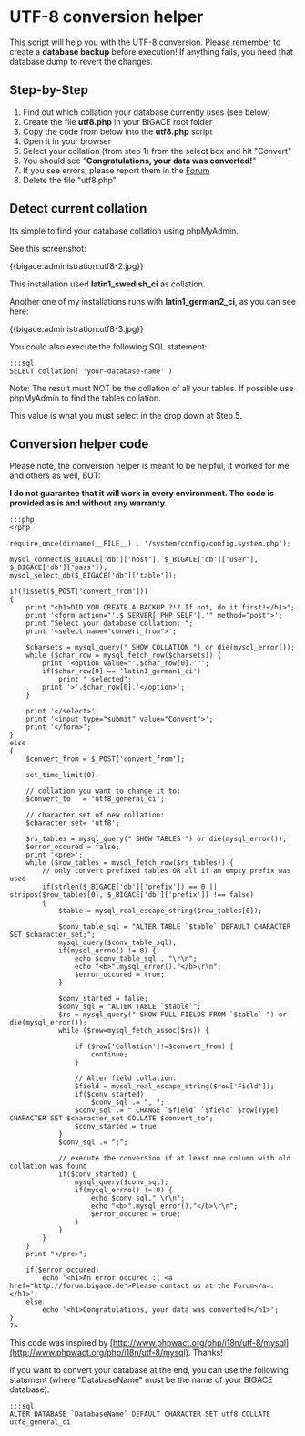 # UTF-8 conversion helper

This script will help you with the UTF-8 conversion.
Please remember to create a **database backup** before execution! If anything fails, you need that database dump to revert the changes.

## Step-by-Step

 1.  Find out which collation your database currently uses (see below)
 2.  Create the file **utf8.php** in your BIGACE root folder
 3.  Copy the code from below into the **utf8.php** script
 4.  Open it in your browser
 5.  Select your collation (from step 1) from the select box and hit "Convert"
 6.  You should see "**Congratulations, your data was converted!**"
 7.  If you see errors, please report them in the [Forum](http://forum.bigace.de/)
 8.  Delete the file "utf8.php"


## Detect current collation

Its simple to find your database collation using phpMyAdmin. 

See this screenshot:

{{bigace:administration:utf8-2.jpg}}

This installation used **latin1_swedish_ci** as collation.

Another one of my installations runs with **latin1_german2_ci**, as you can see here:

{{bigace:administration:utf8-3.jpg}}

You could also execute the following SQL statement:

	:::sql
	SELECT collation( 'your-database-name' ) 

Note: The result must NOT be the collation of all your tables. If possible use phpMyAdmin to find the tables collation.

This value is what you must select in the drop down at Step 5.


## Conversion helper code

Please note, the conversion helper is meant to be helpful, it worked for me and others as well, BUT: 

**I do not guarantee that it will work in every environment. The code is provided as is and without any warranty.** 

	:::php
	<?php
	
	require_once(dirname(__FILE__) . '/system/config/config.system.php');
	
	mysql_connect($_BIGACE['db']['host'], $_BIGACE['db']['user'], $_BIGACE['db']['pass']);
	mysql_select_db($_BIGACE['db']['table']);
	 
	if(!isset($_POST['convert_from'])) 
	{
		print "<h1>DID YOU CREATE A BACKUP ?!? If not, do it first!</h1>";
		print '<form action="'.$_SERVER['PHP_SELF'].'" method="post">';
		print "Select your database collation: ";
		print '<select name="convert_from">';
	
		$charsets = mysql_query(" SHOW COLLATION ") or die(mysql_error());
		while ($char_row = mysql_fetch_row($charsets)) {
			print '<option value="'.$char_row[0].'"';
			if($char_row[0] == 'latin1_german1_ci')
				print " selected";
			print '>'.$char_row[0].'</option>';
		}
	
		print '</select>';
		print '<input type="submit" value="Convert">';
		print '</form>';
	}
	else
	{
		$convert_from = $_POST['convert_from'];
	
		set_time_limit(0); 
	
		// collation you want to change it to:
		$convert_to   = 'utf8_general_ci';
		 
		// character set of new collation:
		$character_set= 'utf8';
		 	 
		$rs_tables = mysql_query(" SHOW TABLES ") or die(mysql_error());
		$error_occured = false;
		print '<pre>';
		while ($row_tables = mysql_fetch_row($rs_tables)) {
			// only convert prefixed tables OR all if an empty prefix was used
			if(strlen($_BIGACE['db']['prefix']) == 0 || stripos($row_tables[0], $_BIGACE['db']['prefix']) !== false)  
			{
				$table = mysql_real_escape_string($row_tables[0]);
			
				$conv_table_sql = "ALTER TABLE `$table` DEFAULT CHARACTER SET $character_set;";
				mysql_query($conv_table_sql);
				if(mysql_errno() != 0) {
					echo $conv_table_sql . "\r\n";
					echo "<b>".mysql_error()."</b>\r\n";
					$error_occured = true;
				}
		
				$conv_started = false;
				$conv_sql = "ALTER TABLE `$table`";
				$rs = mysql_query(" SHOW FULL FIELDS FROM `$table` ") or die(mysql_error());
				while ($row=mysql_fetch_assoc($rs)) {
					
					if ($row['Collation']!=$convert_from) {
					    continue;
					}
	
					// Alter field collation:
					$field = mysql_real_escape_string($row['Field']);
					if($conv_started)
						$conv_sql .= ", ";
					$conv_sql .= " CHANGE `$field` `$field` $row[Type] CHARACTER SET $character_set COLLATE $convert_to";
					$conv_started = true;
				}
				$conv_sql .= ";";
	
				// execute the conversion if at least one column with old collation was found
				if($conv_started) {
					mysql_query($conv_sql);
					if(mysql_errno() != 0) {
						echo $conv_sql." \r\n";
						echo "<b>".mysql_error()."</b>\r\n";
						$error_occured = true;
					}
				}
			}
		}
		print "</pre>";
	
		if($error_occured)
			echo '<h1>An error occured :( <a href="http://forum.bigace.de">Please contact us at the Forum</a>.</h1>';
		else
			echo '<h1>Congratulations, your data was converted!</h1>';
	}
	?>

This code was inspired by [http://www.phpwact.org/php/i18n/utf-8/mysql](http://www.phpwact.org/php/i18n/utf-8/mysql). Thanks!


If you want to convert your database at the end, you can use the following statement (where "DatabaseName" must be the name of your BIGACE database).

	:::sql
	ALTER DATABASE `DatabaseName` DEFAULT CHARACTER SET utf8 COLLATE utf8_general_ci 

